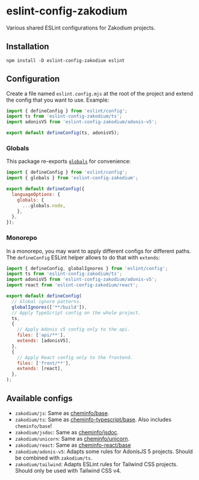 # eslint-config-zakodium

Various shared ESLint configurations for Zakodium projects.

## Installation

```console
npm install -D eslint-config-zakodium eslint
```

## Configuration

Create a file named `eslint.config.mjs` at the root of the project and extend the
config that you want to use. Example:

```js
import { defineConfig } from 'eslint/config';
import ts from 'eslint-config-zakodium/ts';
import adonisV5 from 'eslint-config-zakodium/adonis-v5';

export default defineConfig(ts, adonisV5);
```

### Globals

This package re-exports [`globals`](https://github.com/sindresorhus/globals) for convenience:

```js
import { defineConfig } from 'eslint/config';
import { globals } from 'eslint-config-zakodium';

export default defineConfig({
  languageOptions: {
    globals: {
      ...globals.node,
    },
  },
});
```

### Monorepo

In a monorepo, you may want to apply different configs for different paths. The `defineConfig` ESLint helper allows to do that with `extends`:

```js
import { defineConfig, globalIgnores } from 'eslint/config';
import ts from 'eslint-config-zakodium/ts';
import adonisV5 from 'eslint-config-zakodium/adonis-v5';
import react from 'eslint-config-zakodium/react';

export default defineConfig(
  // Global ignore patterns.
  globalIgnores(['**/build']),
  // Apply TypeScript config on the whole project.
  ts,
  {
    // Apply Adonis v5 config only to the api.
    files: ['api/**'],
    extends: [adonisV5],
  },
  {
    // Apply React config only to the frontend.
    files: ['front/**'],
    extends: [react],
  },
);
```

## Available configs

- `zakodium/js`: Same as [cheminfo/base](https://github.com/cheminfo/eslint-config/blob/main/base.js).
- `zakodium/ts`: Same as [cheminfo-typescript/base](https://github.com/cheminfo/eslint-config-cheminfo-typescript/blob/main/base.js). Also includes `cheminfo/base`!
- `zakodium/jsdoc`: Same as [cheminfo/jsdoc](https://github.com/cheminfo/eslint-config/blob/main/jsdoc.js).
- `zakodium/unicorn`: Same as [cheminfo/unicorn](https://github.com/cheminfo/eslint-config/blob/main/unicorn.js).
- `zakodium/react`: Same as [cheminfo-react/base](https://github.com/cheminfo/eslint-config-cheminfo-react/blob/main/base.js)
- `zakodium/adonis-v5`: Adapts some rules for AdonisJS 5 projects. Should be combined with `zakodium/ts`.
- `zakodium/tailwind`: Adapts ESLint rules for Tailwind CSS projects. Should only be used with Tailwind CSS v4.
